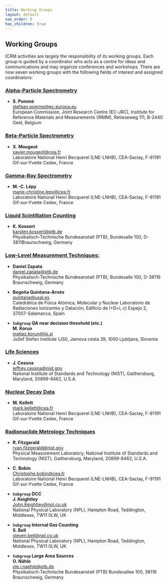 ```yaml
---
title: Working Groups
layout: default
nav_order: 8
has_children: true
---
```


## Working Groups

ICRM activities are largely the responsibility of its working groups. Each group
is guided by a coordinator who acts as a centre for ideas and communications and
may organize conferences and workshops. There are now seven working groups with
the following fields of interest and assigned coordinators:

### [Alpha-Particle Spectrometry](./alpha/)

- **S. Pommé**\
  [stefaan.pomme@ec.europa.eu](mailto:stefaan.pomme@ec.europa.eu)\
  European Commission, Joint Research Centre (EC-JRC), Institute for
  Reference Materials and Measurements (IRMM), Retieseweg 111, B-2440 Geel,
  Belgium

### [Beta-Particle Spectrometry](./beta)

- **X. Mougeot**\
  [xavier.mougeot@cea.fr](mailto:xavier.mougeot@cea.fr)\
  Laboratoire National Henri Becquerel (LNE-LNHB), CEA-Saclay, F-91191
  Gif-sur-Yvette Cedex, France


### [Gamma-Ray Spectrometry](./gamma)

- **M.-C. Lépy**\
  [marie-christine.lepy@cea.fr](mailto:marie-christine.lepy@cea.fr)\
  Laboratoire National Henri Becquerel (LNE-LNHB), CEA-Saclay, F-91191
  Gif-sur-Yvette Cedex, France

### [Liquid Scintillation Counting](./scintillation/)

- **K. Kossert**\
  [karsten.kossert@ptb.de](mailto:karsten.kossert@ptb.de)\
  Physikalisch-Technische Bundesanstalt (PTB), Bundesalle 100,
  D-3811Braunschweig, Germany

### [Low-Level Measurement Techniques:](./scintillation/)

- **Daniel Zapata**\
  [daniel.zapata@ptb.de](mailto:daniel.zapata@ptb.de)\
  Physikalisch-Technische Bundesanstalt (PTB), Bundesalle 100, D-38116
  Braunschweig, Germany

- **Begoña Quintana-Arnés**\
  [quintana@usal.es](mailto:quintana@usal.es)\
  Catedrática de Física Atómica, Molecular y Nuclear Laboratorio de Radiaciones
  Ionizantes y Datación, Edificio de I+D+i, c) Espejo 2, 37007-Salamanca, Spain

- **`Subgroup` QA near decision threshold (etc.)**\
  **M. Korun**\
  [matjaz.korun@ijs.si](mailto:matjaz.korun@ijs.si)\
  Jožef Stefan Institute (JSI), Jamova cesta 39, 1000 Ljubljana, Slovenia

### [Life Sciences](./life-sciences/)

- **J. Cessna**\
  [jeffrey.cessna@nist.gov](mailto:jeffrey.cessna@nist.gov)\
  National Institute of Standards and Technology (NIST), Gaithersburg, Maryland,
  20899-8462, U.S.A.

### [Nuclear Decay Data](./nuclear-decay/)

- **M. Kellett**\
  [mark.kellett@cea.fr](mailto:mark.kellett@cea.fr)\
  Laboratoire National Henri Becquerel (LNE-LNHB), CEA-Saclay, F-91191
  Gif-sur-Yvette Cedex, France

### [Radionuclide Metrology Techniques](./radionuclides/)

- **R. Fitzgerald**\
  [ryan.fitzgerald@nist.gov](mailto:ryan.fitzgerald@nist.gov)\
  Physical Measurement Laboratory, National Institute of Standards and
  Technology (NIST), Gaithersburg, Maryland, 20899-8462, U.S.A.

- **C. Bobin**\
  [Christophe.bobin@cea.fr](mailto:Christophe.bobin@cea.fr)\
  Laboratoire National Henri Becquerel (LNE-LNHB), CEA-Saclay, F-91191
  Gif-sur-Yvette Cedex, France

- **`Subgroup` DCC**\
  **J. Keightley**\
  [John.Keightley@npl.co.uk](mailto:John.Keightley@npl.co.uk)\
  National Physical Laboratory (NPL), Hampton Road, Teddington, Middlesex, TW11
  0LW, UK

- **`Subgroup` Internal Gas Counting**\
  **S. Bell**\
  [steven.bell@npl.co.uk](mailto:steven.bell@npl.co.uk)\
  National Physical Laboratory (NPL), Hampton Road, Teddington, Middlesex, TW11
  0LW, UK

 - **`Subgroup` Large Area Sources**\
   **O. Nähle**\
   [ole.j.naehle@ptb.de](mailto:ole.j.naehle@ptb.de)\
   Physikalisch-Technische Bundesanstalt (PTB) Bundesallee 100, 38116
   Braunschweig, Germany
